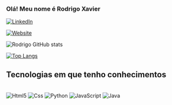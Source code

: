 
### Olá! Meu nome é Rodrigo Xavier

[![LinkedIn](https://img.shields.io/badge/LinkedIn-0077B5?style=for-the-badge&logo=linkedin&logoColor=white)](https://www.linkedin.com/in/rodrigo-xavier-284936233/)

[![Website](https://img.shields.io/badge/website-000000?style=for-the-badge&logo=About.me&logoColor=white)](https://imaginative-praline-49f12b.netlify.app/)

![Rodrigo GitHub stats](https://github-readme-stats.vercel.app/api?username=DigoXavier&show_icons=true&theme=transparent)

[![Top Langs](https://github-readme-stats.vercel.app/api/top-langs/?username=anuraghazra)](https://github.com/DigoXavier/github-readme-stats)

## Tecnologias em que tenho conhecimentos

<div style="display:inline_block"><br>
    <img align="center" alt= "Html5" src="https://img.shields.io/badge/HTML5-E34F26?style=for-the-badge&logo=html5&logoColor=white"/>
    <img align="center" alt= "Css" src="https://img.shields.io/badge/CSS3-1572B6?style=for-the-badge&logo=css3&logoColor=white"/>
    <img align="center" alt= "Python" src="https://img.shields.io/badge/Python-3776AB?style=for-the-badge&logo=python&logoColor=white"/>
    <img align="center" alt= "JavaScript" src="https://img.shields.io/badge/JavaScript-323330?style=for-the-badge&logo=javascript&logoColor=F7DF1E"/>
    <img align="center" alt= "Java" src="https://img.shields.io/badge/Java-ED8B00?style=for-the-badge&logo=openjdk&logoColor=white"/>
    
</div>
